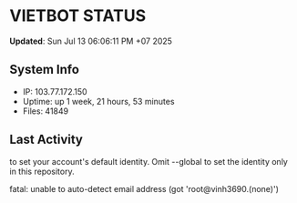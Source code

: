 # VIETBOT STATUS
**Updated**: Sun Jul 13 06:06:11 PM +07 2025

## System Info
- IP: 103.77.172.150
- Uptime: up 1 week, 21 hours, 53 minutes
- Files: 41849

## Last Activity

to set your account's default identity.
Omit --global to set the identity only in this repository.

fatal: unable to auto-detect email address (got 'root@vinh3690.(none)')
